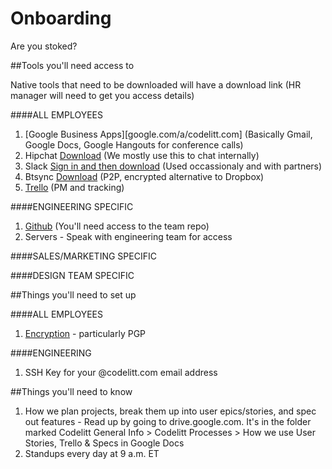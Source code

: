 Onboarding
========

Are you stoked?

##Tools you'll need access to

Native tools that need to be downloaded will have a download link
(HR manager will need to get you access details)

####ALL EMPLOYEES

1. [Google Business Apps][google.com/a/codelitt.com] (Basically Gmail, Google Docs, Google Hangouts for conference calls)
2. Hipchat [Download](https://www.hipchat.com/downloads) (We mostly use this to chat internally)
3. Slack [Sign in and then download](https://slack.com/) (Used occassionaly and with partners)
4. Btsync [Download](http://getsync.com/) (P2P, encrypted alternative to Dropbox)
5. [Trello](https://trello.com/) (PM and tracking)

####ENGINEERING SPECIFIC

1. [Github](http://github.com/codelittinc) (You'll need access to the team repo)
2. Servers - Speak with engineering team for access

####SALES/MARKETING SPECIFIC

####DESIGN TEAM SPECIFIC


##Things you'll need to set up

####ALL EMPLOYEES

1. [Encryption](best_practices/encryption.md) - particularly PGP 

####ENGINEERING

1. SSH Key for your @codelitt.com email address


##Things you'll need to know

1. How we plan projects, break them up into user epics/stories, and spec out features - Read up by going to drive.google.com. It's in the folder marked Codelitt General Info > Codelitt Processes > How we use User Stories, Trello & Specs in Google Docs
2. Standups every day at 9 a.m. ET


